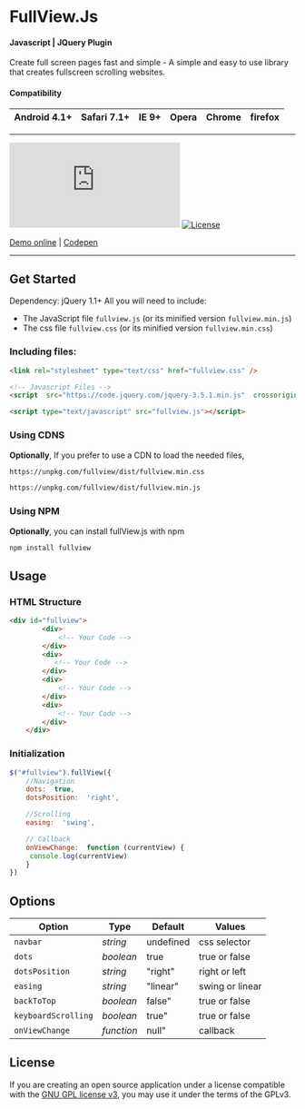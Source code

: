 
# FullView.Js
#### Javascript | JQuery Plugin 

Create full screen pages fast and simple - A simple and easy to use library that creates fullscreen scrolling websites.

#### Compatibility
| Android 4.1+ | Safari 7.1+ | IE 9+ | Opera | Chrome | firefox |
| ------------ | ----------- | ----- | ----- | ------ | ------- |
---

[![GitHub release](https://img.shields.io/github/package-json/v/seeratawan01/fullview.js?label=fullView.js%20Version%20)](https://github.com/seeratawan01/fullview.js) [![License](https://img.shields.io/badge/License-GPL-red.svg)](https://www.gnu.org/licenses/gpl-3.0.html)

[Demo online](http://seeratawan.goprogs.com/fullView/) | [Codepen](https://codepen.io/someone1218/pen/jOWmppP)

---
## Get Started
Dependency: jQuery 1.1+
All you will need to include:
-   The JavaScript file `fullview.js` (or its minified version `fullview.min.js`)
-   The css file `fullview.css` (or its minified version `fullview.min.css`)
### Including files:
```html
<link rel="stylesheet" type="text/css" href="fullview.css" />

<!-- Javascript Files -->
<script  src="https://code.jquery.com/jquery-3.5.1.min.js"  crossorigin="anonymous"></script>

<script type="text/javascript" src="fullview.js"></script>
```
### Using CDNS
**Optionally**, If you prefer to use a CDN to load the needed files,
```bash
https://unpkg.com/fullview/dist/fullview.min.css
```
```bash
https://unpkg.com/fullview/dist/fullview.min.js
```
### Using NPM
**Optionally**, you can install fullView.js with npm
```bash
npm install fullview
```
## Usage
### HTML Structure
```html
<div id="fullview">
        <div>
            <!-- Your Code -->
        </div>
        <div>
           <!-- Your Code -->
        </div>
        <div>
            <!-- Your Code -->
        </div>
        <div>
            <!-- Your Code -->
        </div>
    </div>

```
### Initialization
```javascript
$("#fullview").fullView({
	//Navigation
	dots:  true,
	dotsPosition:  'right',

	//Scrolling
	easing:  'swing',

	// Callback
	onViewChange:  function (currentView) {
	 console.log(currentView)
	}
})
```
## Options
|Option|Type|Default|Values|
|--|--|--|--|
|`navbar`|*string*|undefined|css selector|
|`dots`|*boolean*|true|true or false|
|`dotsPosition`|*string*|"right"|right or left|
|`easing`|*string*|"linear"|swing or linear|
|`backToTop`|*boolean*|false"|true or false|
|`keyboardScrolling`|*boolean*|true"|true or false|
|`onViewChange`|*function*|null"|callback|


## License

If you are creating an open source application under a license compatible with the [GNU GPL license v3](https://www.gnu.org/licenses/gpl-3.0.html), you may use it under the terms of the GPLv3.
